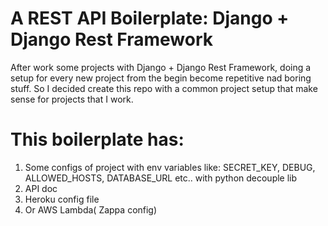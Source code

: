 A REST API Boilerplate: Django + Django Rest Framework
=================

After work some projects with Django + Django Rest Framework, doing a setup for every new project from the begin become repetitive nad boring stuff. So I decided create this repo with a common project setup that make sense for projects that I work. 

This boilerplate has:
==============
1. Some configs of project with env variables like: SECRET_KEY, DEBUG, ALLOWED_HOSTS, DATABASE_URL etc.. with python decouple lib
2. API doc
3. Heroku config file
4. Or AWS Lambda( Zappa config)
